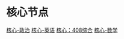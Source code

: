 # 核心节点
[核心-政治](../考研/政治/核心-政治.md)
[核心-英语](../考研/英语/核心-英语.md)
[核心：408综合](../考研/408/408综合/核心：408综合.md)
[核心-数学](../考研/数学/核心-数学.md)

